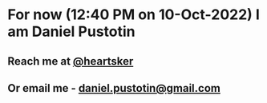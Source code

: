 # For now (12:40 PM on 10-Oct-2022) I am Daniel Pustotin
## Reach me at [@heartsker](https://t.me/heartsker)
## Or email me - daniel.pustotin@gmail.com
